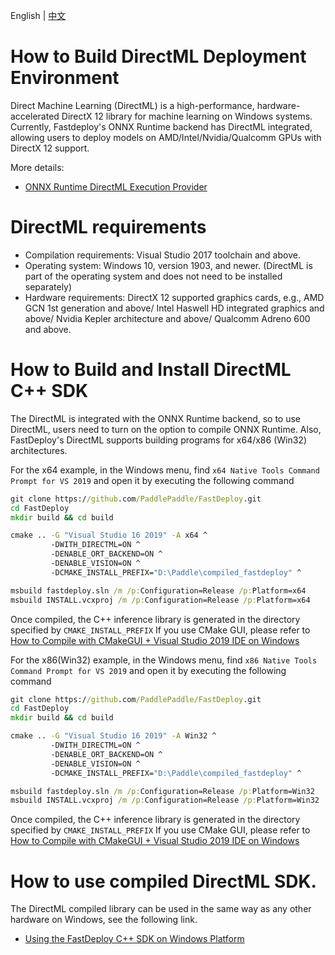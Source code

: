 English | [中文](../../cn/build_and_install/directml.md)

# How to Build DirectML Deployment Environment
Direct Machine Learning (DirectML) is a high-performance, hardware-accelerated DirectX 12 library for machine learning on Windows systems.
Currently, Fastdeploy's ONNX Runtime backend has DirectML integrated, allowing users to deploy models on AMD/Intel/Nvidia/Qualcomm GPUs with DirectX 12 support.

More details:
- [ONNX Runtime DirectML Execution Provider](https://onnxruntime.ai/docs/execution-providers/DirectML-ExecutionProvider.html)

# DirectML requirements
- Compilation requirements: Visual Studio 2017 toolchain and above.
- Operating system: Windows 10, version 1903, and newer. (DirectML is part of the operating system and does not need to be installed separately)
- Hardware requirements: DirectX 12 supported graphics cards, e.g., AMD GCN 1st generation and above/ Intel Haswell HD integrated graphics and above/ Nvidia Kepler architecture and above/ Qualcomm Adreno 600 and above.

# How to Build and Install DirectML C++ SDK
The DirectML is integrated with the ONNX Runtime backend, so to use DirectML, users need to turn on the option to compile ONNX Runtime. Also, FastDeploy's DirectML supports building programs for x64/x86 (Win32) architectures.

For the x64 example, in the Windows menu, find `x64 Native Tools Command Prompt for VS 2019` and open it by executing the following command
```bat
git clone https://github.com/PaddlePaddle/FastDeploy.git
cd FastDeploy
mkdir build && cd build

cmake .. -G "Visual Studio 16 2019" -A x64 ^
         -DWITH_DIRECTML=ON ^
         -DENABLE_ORT_BACKEND=ON ^
         -DENABLE_VISION=ON ^
         -DCMAKE_INSTALL_PREFIX="D:\Paddle\compiled_fastdeploy" ^

msbuild fastdeploy.sln /m /p:Configuration=Release /p:Platform=x64
msbuild INSTALL.vcxproj /m /p:Configuration=Release /p:Platform=x64
```
Once compiled, the C++ inference library is generated in the directory specified by `CMAKE_INSTALL_PREFIX`
If you use CMake GUI, please refer to [How to Compile with CMakeGUI + Visual Studio 2019 IDE on Windows](../faq/build_on_win_with_gui.md)


For the x86(Win32) example, in the Windows menu, find `x86 Native Tools Command Prompt for VS 2019` and open it by executing the following command
```bat
git clone https://github.com/PaddlePaddle/FastDeploy.git
cd FastDeploy
mkdir build && cd build

cmake .. -G "Visual Studio 16 2019" -A Win32 ^
         -DWITH_DIRECTML=ON ^
         -DENABLE_ORT_BACKEND=ON ^
         -DENABLE_VISION=ON ^
         -DCMAKE_INSTALL_PREFIX="D:\Paddle\compiled_fastdeploy" ^

msbuild fastdeploy.sln /m /p:Configuration=Release /p:Platform=Win32
msbuild INSTALL.vcxproj /m /p:Configuration=Release /p:Platform=Win32
```
Once compiled, the C++ inference library is generated in the directory specified by `CMAKE_INSTALL_PREFIX`
If you use CMake GUI, please refer to [How to Compile with CMakeGUI + Visual Studio 2019 IDE on Windows](../faq/build_on_win_with_gui.md)

# How to use compiled DirectML SDK.
The DirectML compiled library can be used in the same way as any other hardware on Windows, see the following link.
- [Using the FastDeploy C++ SDK on Windows Platform](../faq/use_sdk_on_windows.md)
